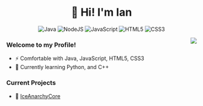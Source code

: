<h1 align="center">👋 Hi! I'm Ian</h1>
<p align="center">
  <img alt="Java" src="https://img.shields.io/badge/-Java-black?style=flat-square&logo=java">
  <img alt="NodeJS" src="https://img.shields.io/badge/-NodeJS-black?style=flat-square&logo=node.js">
  <img alt="JavaScript" src="https://img.shields.io/badge/-JavaScript-black?style=flat-square&logo=javascript">
  <img alt="HTML5" src="https://img.shields.io/badge/-HTML5-black?style=flat-square&logo=html5">
  <img alt="CSS3" src="https://img.shields.io/badge/-CSS3-black?style=flat-square&logo=css3">
</p>

<img align="right" src="https://github.com/SevJSix/SevJSix/blob/main/github-metrics.svg">

### Welcome to my Profile!
- ⚡ Comfortable with Java, JavaScript, HTML5, CSS3
- 🌱 Currently learning Python, and C++

### Current Projects
- 🚀 [IceAnarchyCore](https://github.com/SevJSix/IceAnarchyCore) 

